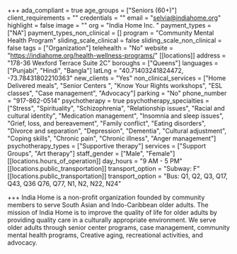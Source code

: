 +++
ada_compliant = true
age_groups = ["Seniors (60+)"]
client_requirements = ""
credentials = ""
email = "selvia@indiahome.org"
highlight = false
image = ""
org = "India Home Inc. "
payment_types = ["NA"]
payment_types_non_clinical = []
program = "Community Mental Health Program"
sliding_scale_clinical = false
sliding_scale_non_clinical = false
tags = ["Organization"]
telehealth = "No"
website = "https://indiahome.org/health-wellness-programs/"
[[locations]]
address = "178-36 Wexford Terrace Suite 2C"
boroughs = ["Queens"]
languages = ["Punjabi", "Hindi", "Bangla"]
latLng = "40.71403241824472, -73.78431802210363"
new_clients = "Yes"
non_clinical_services = ["Home Delivered meals", "Senior Centers ", "Know Your Rights workshops", "ESL classes", "Case management", "Advocacy"]
parking = "No"
phone_number = "917-862-0514"
psychotherapy = true
psychotherapy_specialties = ["Stress", "Spirituality", "Schizophrenia", "Relationship issues", "Racial and cultural identity", "Medication management", "Insomnia and sleep issues", "Grief, loss, and bereavement", "Family conflict", "Eating disorders", "Divorce and separation", "Depression", "Dementia", "Cultural adjustment", "Coping skills", "Chronic pain", "Chronic illness", "Anger management"]
psychotherapy_types = ["Supportive therapy"]
services = ["Support Groups", "Art therapy"]
staff_gender = ["Male", "Female"]
[[locations.hours_of_operation]]
day_hours = "9 AM - 5 PM"
[[locations.public_transportation]]
transport_option = "Subway: F"
[[locations.public_transportation]]
transport_option = "Bus: Q1, Q2, Q3, Q17, Q43, Q36 Q76, Q77, N1, N2, N22, N24"

+++
India Home is a non-profit organization founded by community members to serve South Asian and Indo-Caribbean older adults. The mission of India Home is to improve the quality of life for older adults by providing quality care in a culturally appropriate environment. We serve older adults through senior center programs, case management, community mental health programs, Creative aging, recreational activities, and advocacy.